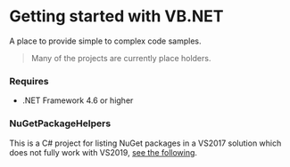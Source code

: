 # Getting started with VB.NET

A place to provide simple to complex code samples. 

> Many of the projects are currently place holders.

### Requires

- .NET Framework 4.6 or higher

### NuGetPackageHelpers 

This is a C# project for listing NuGet packages in a VS2017 solution which does not fully work with VS2019, [see the following](https://github.com/karenpayneoregon/visual-basic-getting-started/blob/master/NuGetPackageHelpers/readme.md).